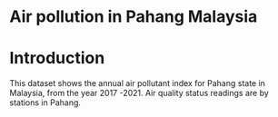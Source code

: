 # Air pollution in Pahang Malaysia
# Introduction
This dataset shows the annual air pollutant index for Pahang state in Malaysia, from the year 2017 -2021. 
Air quality status readings are by stations in Pahang.
